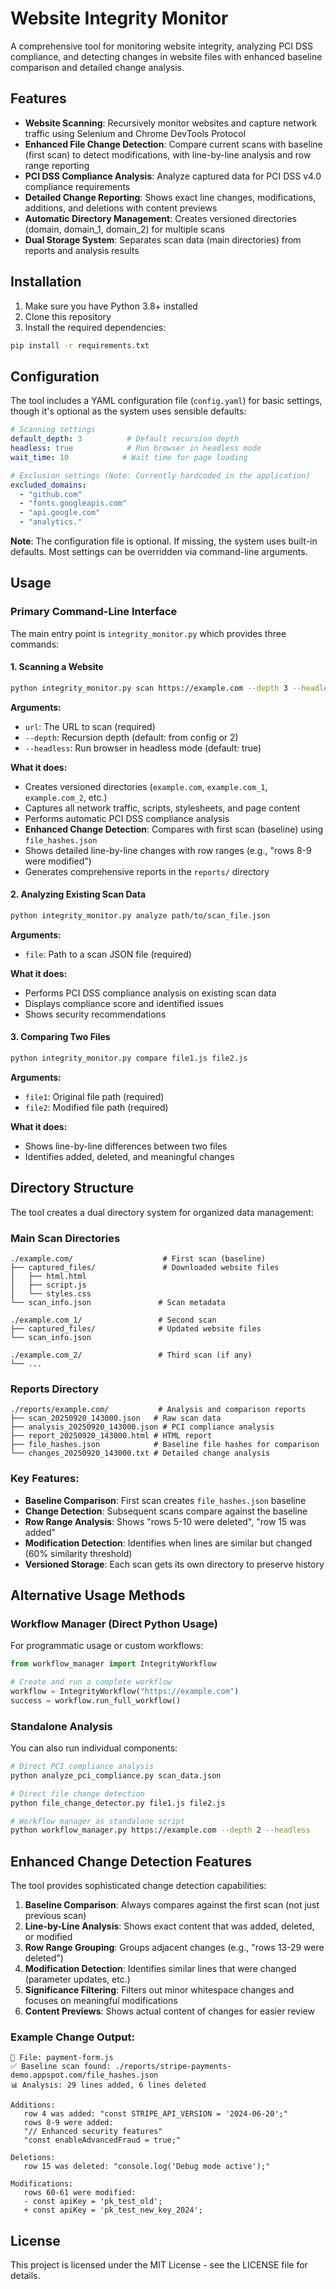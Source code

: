 # Website Integrity Monitor

A comprehensive tool for monitoring website integrity, analyzing PCI DSS compliance, and detecting changes in website files with enhanced baseline comparison and detailed change analysis.

## Features

- **Website Scanning**: Recursively monitor websites and capture network traffic using Selenium and Chrome DevTools Protocol
- **Enhanced File Change Detection**: Compare current scans with baseline (first scan) to detect modifications, with line-by-line analysis and row range reporting
- **PCI DSS Compliance Analysis**: Analyze captured data for PCI DSS v4.0 compliance requirements
- **Detailed Change Reporting**: Shows exact line changes, modifications, additions, and deletions with content previews
- **Automatic Directory Management**: Creates versioned directories (domain, domain_1, domain_2) for multiple scans
- **Dual Storage System**: Separates scan data (main directories) from reports and analysis results

## Installation

1. Make sure you have Python 3.8+ installed
2. Clone this repository
3. Install the required dependencies:

```bash
pip install -r requirements.txt
```

## Configuration

The tool includes a YAML configuration file (`config.yaml`) for basic settings, though it's optional as the system uses sensible defaults:

```yaml
# Scanning settings
default_depth: 3          # Default recursion depth
headless: true            # Run browser in headless mode
wait_time: 10            # Wait time for page loading

# Exclusion settings (Note: Currently hardcoded in the application)
excluded_domains:
  - "github.com"
  - "fonts.googleapis.com"
  - "api.google.com"
  - "analytics."
```

**Note**: The configuration file is optional. If missing, the system uses built-in defaults. Most settings can be overridden via command-line arguments.

## Usage

### Primary Command-Line Interface

The main entry point is `integrity_monitor.py` which provides three commands:

#### 1. Scanning a Website

```bash
python integrity_monitor.py scan https://example.com --depth 3 --headless
```

**Arguments:**
- `url`: The URL to scan (required)
- `--depth`: Recursion depth (default: from config or 2)
- `--headless`: Run browser in headless mode (default: true)


**What it does:**
- Creates versioned directories (`example.com`, `example.com_1`, `example.com_2`, etc.)
- Captures all network traffic, scripts, stylesheets, and page content
- Performs automatic PCI DSS compliance analysis
- **Enhanced Change Detection**: Compares with first scan (baseline) using `file_hashes.json`
- Shows detailed line-by-line changes with row ranges (e.g., "rows 8-9 were modified")
- Generates comprehensive reports in the `reports/` directory

#### 2. Analyzing Existing Scan Data

```bash
python integrity_monitor.py analyze path/to/scan_file.json
```

**Arguments:**
- `file`: Path to a scan JSON file (required)

**What it does:**
- Performs PCI DSS compliance analysis on existing scan data
- Displays compliance score and identified issues
- Shows security recommendations

#### 3. Comparing Two Files

```bash
python integrity_monitor.py compare file1.js file2.js
```

**Arguments:**
- `file1`: Original file path (required)
- `file2`: Modified file path (required)

**What it does:**
- Shows line-by-line differences between two files
- Identifies added, deleted, and meaningful changes

## Directory Structure

The tool creates a dual directory system for organized data management:

### Main Scan Directories
```
./example.com/                    # First scan (baseline)
├── captured_files/               # Downloaded website files
│   ├── html.html
│   ├── script.js
│   └── styles.css
└── scan_info.json               # Scan metadata

./example.com_1/                 # Second scan
├── captured_files/              # Updated website files
└── scan_info.json

./example.com_2/                 # Third scan (if any)
└── ...
```

### Reports Directory
```
./reports/example.com/           # Analysis and comparison reports
├── scan_20250920_143000.json   # Raw scan data
├── analysis_20250920_143000.json # PCI compliance analysis
├── report_20250920_143000.html # HTML report
├── file_hashes.json            # Baseline file hashes for comparison
└── changes_20250920_143000.txt # Detailed change analysis
```

### Key Features:
- **Baseline Comparison**: First scan creates `file_hashes.json` baseline
- **Change Detection**: Subsequent scans compare against the baseline
- **Row Range Analysis**: Shows "rows 5-10 were deleted", "row 15 was added"
- **Modification Detection**: Identifies when lines are similar but changed (60% similarity threshold)
- **Versioned Storage**: Each scan gets its own directory to preserve history

## Alternative Usage Methods

### Workflow Manager (Direct Python Usage)

For programmatic usage or custom workflows:

```python
from workflow_manager import IntegrityWorkflow

# Create and run a complete workflow
workflow = IntegrityWorkflow("https://example.com")
success = workflow.run_full_workflow()
```

### Standalone Analysis

You can also run individual components:

```bash
# Direct PCI compliance analysis
python analyze_pci_compliance.py scan_data.json

# Direct file change detection
python file_change_detector.py file1.js file2.js

# Workflow manager as standalone script
python workflow_manager.py https://example.com --depth 2 --headless
```

## Enhanced Change Detection Features

The tool provides sophisticated change detection capabilities:

1. **Baseline Comparison**: Always compares against the first scan (not just previous scan)
2. **Line-by-Line Analysis**: Shows exact content that was added, deleted, or modified
3. **Row Range Grouping**: Groups adjacent changes (e.g., "rows 13-29 were deleted")
4. **Modification Detection**: Identifies similar lines that were changed (parameter updates, etc.)
5. **Significance Filtering**: Filters out minor whitespace changes and focuses on meaningful modifications
6. **Content Previews**: Shows actual content of changes for easier review

### Example Change Output:
```
🔄 File: payment-form.js
✅ Baseline scan found: ./reports/stripe-payments-demo.appspot.com/file_hashes.json
📊 Analysis: 29 lines added, 6 lines deleted

Additions:
   row 4 was added: "const STRIPE_API_VERSION = '2024-06-20';"
   rows 8-9 were added: 
   "// Enhanced security features"
   "const enableAdvancedFraud = true;"

Deletions: 
   row 15 was deleted: "console.log('Debug mode active');"

Modifications:
   rows 60-61 were modified:
   - const apiKey = 'pk_test_old';
   + const apiKey = 'pk_test_new_key_2024';
```

## License

This project is licensed under the MIT License - see the LICENSE file for details.